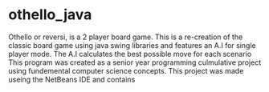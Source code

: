 # othello_java
Othello or reversi, is a 2 player board game. This is a re-creation of the classic board game using java swing libraries and features an A.I for single player mode. The A.I calculates the best possible move for each scenario
This program was created as a senior year programming culmulative project using fundemental computer science concepts. This project was made useing the NetBeans IDE and contains 
